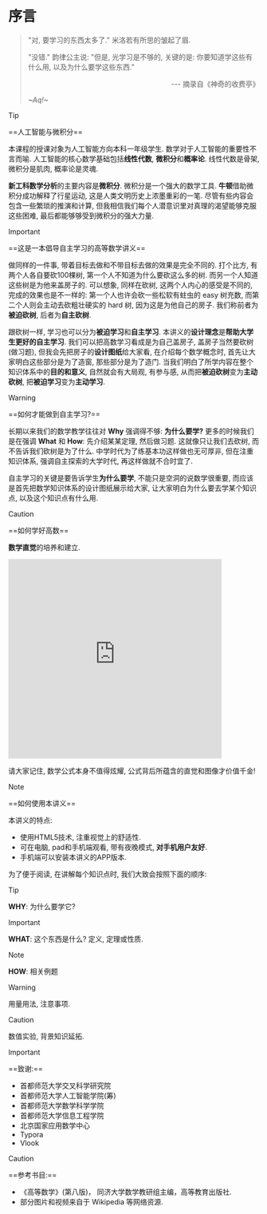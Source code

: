 # 序言

> "对, 要学习的东西太多了." 米洛若有所思的皱起了眉.
>
> "没错." 韵律公主说: "但是, 光学习是不够的, 关键的是: 你要知道学这些有什么用, 以及为什么要学这些东西."
>
> <p align="right">--- 摘录自《神奇的收费亭》</p>
>
> _~Aq!~_

> [!tip]
>
> ==人工智能与微积分==
> 
> 本课程的授课对象为人工智能方向本科一年级学生. 数学对于人工智能的重要性不言而喻. 人工智能的核心数学基础包括**线性代数**, **微积分**和**概率论**. 线性代数是骨架, 微积分是肌肉, 概率论是灵魂.
> 
> **新工科数学分析**的主要内容是**微积分**. 微积分是一个强大的数学工具. **牛顿**借助微积分成功解释了行星运动, 这是人类文明历史上浓墨重彩的一笔. 尽管有些内容会包含一些繁琐的推演和计算, 但我相信我们每个人潜意识里对真理的渴望能够克服这些困难, 最后都能够够受到微积分的强大力量.

> [!important]
>
> ==这是一本倡导自主学习的高等数学讲义==
>
> 做同样的一件事, 带着目标去做和不带目标去做的效果是完全不同的. 打个比方, 有两个人各自要砍100棵树, 第一个人不知道为什么要砍这么多的树. 而另一个人知道这些树是为他来盖房子的. 可以想象, 同样在砍树, 这两个人内心的感受是不同的, 完成的效果也是不一样的: 第一个人也许会砍一些松软有蛀虫的 easy 树充数, 而第二个人则会主动去砍粗壮硬实的 hard 树, 因为这是为他自己的房子. 我们称前者为**被迫砍树**, 后者为**自主砍树**.
>
> 跟砍树一样, 学习也可以分为**被迫学习**和**自主学习**. 本讲义的**设计理念**是**帮助大学生更好的自主学习**. 我们可以把高数学习看成是为自己盖房子, 盖房子当然要砍树(做习题), 但我会先把房子的**设计图纸**给大家看, 在介绍每个数学概念时, 首先让大家明白这些部分是为了造窗, 那些部分是为了造门. 当我们明白了所学内容在整个知识体系中的**目的和意义**, 自然就会有大局观, 有参与感, 从而把**被迫砍树**变为**主动砍树**, 把**被迫学习**变为**主动学习**.
>

> [!Warning]
>
> ==如何才能做到自主学习?==
>
> 长期以来我们的数学教学往往对 **Why** 强调得不够: **为什么要学?** 更多的时候我们是在强调 **What** 和 **How**: 先介绍某某定理, 然后做习题. 这就像只让我们去砍树, 而不告诉我们砍树是为了什么. 中学时代为了练基本功这样做也无可厚非, 但在注重知识体系, 强调自主探索的大学时代, 再这样做就不合时宜了. 
>
> 自主学习的关键是要告诉学生**为什么要学**, 不能只是空洞的说数学很重要, 而应该是首先把数学知识体系的设计图纸展示给大家, 让大家明白为什么要去学某个知识点, 以及这个知识点有什么用.
>

> [!caution]
>
> ==如何学好高数==
> 
> **数学直觉**的培养和建立.
> 
> <iframe src="https://player.bilibili.com/player.html?isOutside=true&aid=1355578989&bvid=BV1jz421b7p4&cid=1574534749&page=1&autoplay=false" scrolling="no" border="0" frameborder="no" framespacing="0" allowfullscreen="true" width="85%" height="400"></iframe>
> 
> 
> 请大家记住, 数学公式本身不值得炫耀, 公式背后所蕴含的直觉和图像才价值千金!
> 

> [!note]
> 
> ==如何使用本讲义==
> 
> 本讲义的特点:
> 
> - 使用HTML5技术, 注重视觉上的舒适性. 
> - 可在电脑, pad和手机端观看, 带有夜晚模式, **对手机用户友好**.
> - 手机端可以安装本讲义的APP版本.
> 
> 为了便于阅读, 在讲解每个知识点时, 我们大致会按照下面的顺序:

> [!tip]
> 
> **WHY**: 为什么要学它?

> [!important]
> 
> **WHAT**: 这个东西是什么? 定义, 定理或性质.

> [!note]
> 
> **HOW**: 相关例题

> [!warning]
> 
> 用量用法, 注意事项.

> [!caution]
> 
> 数值实验, 背景知识延拓.
>  

> [!important]
> ==致谢:==
>
> - 首都师范大学交叉科学研究院 
> - 首都师范大学人工智能学院(筹)
> - 首都师范大学数学科学学院
> - 首都师范大学信息工程学院
> - 北京国家应用数学中心
> - Typora
> - Vlook

> [!caution]
> 
> ==参考书目:==
>
> - 《高等数学》(第八版)， 同济大学数学教研组主编，高等教育出版社.
> - 部分图片和视频来自于 Wikipedia 等网络资源.
